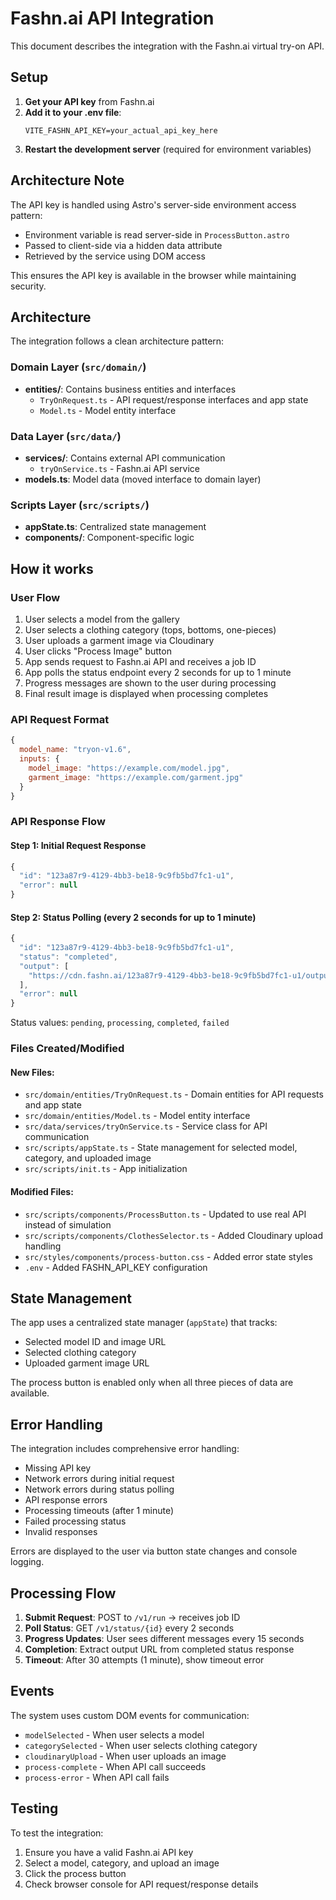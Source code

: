 # Fashn.ai API Integration

This document describes the integration with the Fashn.ai virtual try-on API.

## Setup

1. **Get your API key** from Fashn.ai
2. **Add it to your .env file**:
   ```
   VITE_FASHN_API_KEY=your_actual_api_key_here
   ```
3. **Restart the development server** (required for environment variables)

## Architecture Note

The API key is handled using Astro's server-side environment access pattern:
- Environment variable is read server-side in `ProcessButton.astro`
- Passed to client-side via a hidden data attribute
- Retrieved by the service using DOM access

This ensures the API key is available in the browser while maintaining security.

## Architecture

The integration follows a clean architecture pattern:

### Domain Layer (`src/domain/`)
- **entities/**: Contains business entities and interfaces
  - `TryOnRequest.ts` - API request/response interfaces and app state
  - `Model.ts` - Model entity interface

### Data Layer (`src/data/`)
- **services/**: Contains external API communication
  - `tryOnService.ts` - Fashn.ai API service
- **models.ts**: Model data (moved interface to domain layer)

### Scripts Layer (`src/scripts/`)
- **appState.ts**: Centralized state management
- **components/**: Component-specific logic

## How it works

### User Flow
1. User selects a model from the gallery
2. User selects a clothing category (tops, bottoms, one-pieces)
3. User uploads a garment image via Cloudinary
4. User clicks "Process Image" button
5. App sends request to Fashn.ai API and receives a job ID
6. App polls the status endpoint every 2 seconds for up to 1 minute
7. Progress messages are shown to the user during processing
8. Final result image is displayed when processing completes

### API Request Format
```javascript
{
  model_name: "tryon-v1.6",
  inputs: {
    model_image: "https://example.com/model.jpg",
    garment_image: "https://example.com/garment.jpg"
  }
}
```

### API Response Flow

#### Step 1: Initial Request Response
```javascript
{
  "id": "123a87r9-4129-4bb3-be18-9c9fb5bd7fc1-u1",
  "error": null
}
```

#### Step 2: Status Polling (every 2 seconds for up to 1 minute)
```javascript
{
  "id": "123a87r9-4129-4bb3-be18-9c9fb5bd7fc1-u1",
  "status": "completed",
  "output": [
    "https://cdn.fashn.ai/123a87r9-4129-4bb3-be18-9c9fb5bd7fc1-u1/output_0.png"
  ],
  "error": null
}
```

Status values: `pending`, `processing`, `completed`, `failed`

### Files Created/Modified

#### New Files:
- `src/domain/entities/TryOnRequest.ts` - Domain entities for API requests and app state
- `src/domain/entities/Model.ts` - Model entity interface
- `src/data/services/tryOnService.ts` - Service class for API communication
- `src/scripts/appState.ts` - State management for selected model, category, and uploaded image
- `src/scripts/init.ts` - App initialization

#### Modified Files:
- `src/scripts/components/ProcessButton.ts` - Updated to use real API instead of simulation
- `src/scripts/components/ClothesSelector.ts` - Added Cloudinary upload handling
- `src/styles/components/process-button.css` - Added error state styles
- `.env` - Added FASHN_API_KEY configuration

## State Management

The app uses a centralized state manager (`appState`) that tracks:
- Selected model ID and image URL
- Selected clothing category
- Uploaded garment image URL

The process button is enabled only when all three pieces of data are available.

## Error Handling

The integration includes comprehensive error handling:
- Missing API key
- Network errors during initial request
- Network errors during status polling
- API response errors
- Processing timeouts (after 1 minute)
- Failed processing status
- Invalid responses

Errors are displayed to the user via button state changes and console logging.

## Processing Flow

1. **Submit Request**: POST to `/v1/run` → receives job ID
2. **Poll Status**: GET `/v1/status/{id}` every 2 seconds
3. **Progress Updates**: User sees different messages every 15 seconds
4. **Completion**: Extract output URL from completed status response
5. **Timeout**: After 30 attempts (1 minute), show timeout error

## Events

The system uses custom DOM events for communication:
- `modelSelected` - When user selects a model
- `categorySelected` - When user selects clothing category  
- `cloudinaryUpload` - When user uploads an image
- `process-complete` - When API call succeeds
- `process-error` - When API call fails

## Testing

To test the integration:
1. Ensure you have a valid Fashn.ai API key
2. Select a model, category, and upload an image
3. Click the process button
4. Check browser console for API request/response details